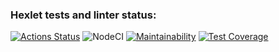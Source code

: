 ### Hexlet tests and linter status:
[![Actions Status](https://github.com/aidos42/backend-project-lvl3/workflows/hexlet-check/badge.svg)](https://github.com/aidos42/backend-project-lvl3/actions)
![NodeCI](https://github.com/aidos42/backend-project-lvl3/workflows/NodeCI/badge.svg)
[![Maintainability](https://api.codeclimate.com/v1/badges/ba698f0a3a1c38e36b7d/maintainability)](https://codeclimate.com/github/aidos42/backend-project-lvl3/maintainability)
[![Test Coverage](https://api.codeclimate.com/v1/badges/ba698f0a3a1c38e36b7d/test_coverage)](https://codeclimate.com/github/aidos42/backend-project-lvl3/test_coverage)